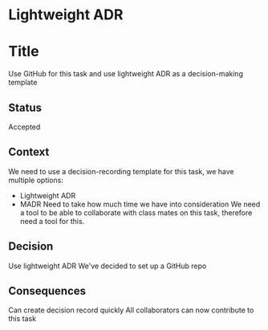# Lightweight ADR

# Title
Use GitHub for this task and use lightweight ADR as a decision-making template

## Status
Accepted

## Context
We need to use a decision-recording template for this task, we have multiple options:
* Lightweight ADR
* MADR
Need to take how much time we have into consideration
We need a tool to be able to collaborate with class mates on this task, therefore need a tool for this.

## Decision
Use lightweight ADR
We've decided to set up a GitHub repo

## Consequences
Can create decision record quickly
All collaborators can now contribute to this task
